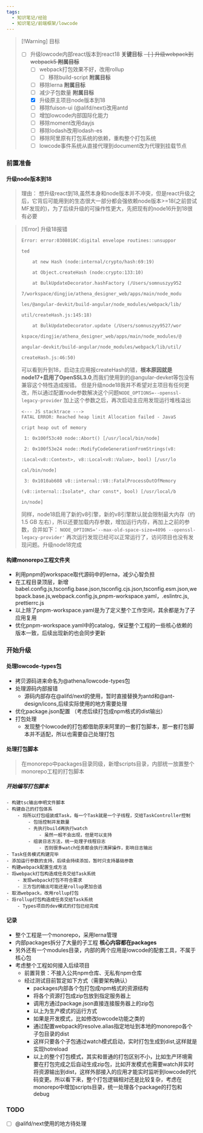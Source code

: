 ```yaml
---
tags:
  - 知识笔记/经验
  - 知识笔记/前端框架/lowcode
---
```

>[!Warning] 目标
> - [ ] 升级lowcode内部react版本到react18 **关键目标**
> 	~~- [ ] 升级webpack到webpack5  **附属目标**~~
> 	- [ ] webpack打包效果不好，改用rollup
> 		- [ ] 移除build-script  **附属目标**
> 	- [ ] 移除lerna  **附属目标**
> 	- [ ] 减少子包数量  **附属目标**
> 	- [x] 升级原主项目node版本到18
> 	- [ ] 移除fuison-ui (@alifd/next)改用antd
> 	- [ ] 增加lowcode内部国际化能力
> 	- [ ] 移除moment改用dayjs
> 	- [ ] 移除lodash改用lodash-es
> 	- [ ] 移除阿里原有打包系统的依赖，重构整个打包系统
> 	- [ ] lowcode事件系统从直接代理到document改为代理到挂载节点

### 前置准备

#### 升级node版本到18
> 理由：
> 	想升级react到18,虽然本身和node版本并不冲突，但是react升级之后，它背后可能用到的生态很大一部分都会强依赖node版本>=18(之前尝试MF发现的)，为了后续升级的可操作性更大，先把现有的node16升到18很有必要

>[!Error] 升级18报错
> ```
> Error: error:0308010C:digital envelope routines::unsuppor
> 
> ted
> 
>     at new Hash (node:internal/crypto/hash:69:19)
> 
>     at Object.createHash (node:crypto:133:10)
> 
>     at BulkUpdateDecorator.hashFactory (/Users/somnuszyy952
> 
> 7/workspace/dingjie/athena_designer_web/apps/main/node_modu
> 
> les/@angular-devkit/build-angular/node_modules/webpack/lib/
> 
> util/createHash.js:145:18)
> 
>     at BulkUpdateDecorator.update (/Users/somnuszyy9527/wor
> 
> kspace/dingjie/athena_designer_web/apps/main/node_modules/@
> 
> angular-devkit/build-angular/node_modules/webpack/lib/util/
> 
> createHash.js:46:50)
> ```
> 可以看到升到18，启动主应用报createHash的错，**根本原因就是node17+启用了OpenSSL3.0**,而我们使用到的@angular-devket等包没有兼容这个特性造成报错。
> 但是升级node18我并不希望对主项目有任何更改，所以通过配置node参数解决这个问题`NODE_OPTIONS=--openssl-legacy-provider`
> 加上这个参数之后，再次启动主应用发现运行堆栈溢出
> ```
> <--- JS stacktrace --->
> FATAL ERROR: Reached heap limit Allocation failed - JavaS
> 
> cript heap out of memory
> 
>  1: 0x100f53c40 node::Abort() [/usr/local/bin/node]
> 
>  2: 0x100f53e24 node::ModifyCodeGenerationFromStrings(v8:
> 
> :Local<v8::Context>, v8::Local<v8::Value>, bool) [/usr/lo
> 
> cal/bin/node]
> 
>  3: 0x1010ab608 v8::internal::V8::FatalProcessOutOfMemory
> 
> (v8::internal::Isolate*, char const*, bool) [/usr/local/b
> 
> in/node]
> ```
> 同样，node18启用了新的v8引擎，新的v8引擎默认就会限制最大内存（约 1.5 GB 左右），所以还要加载内存参数，增加运行内存，再加上之前的参数，合并如下：
> `NODE_OPTIONS='--max-old-space-size=4096 --openssl-legacy-provider'`
> 再次运行发现已经可以正常运行了，访问项目也没有发现问题。升级node18完成

#### 构建monorepo工程文件夹
- 利用pnpm的workspace取代源码中的lerna，减少心智负担
- 在工程目录顶层，新增babel.config.js,tsconfig.base.json,tsconfig.cjs.json,tsconfig.esm.json,webpack.base.js,webpack.config.js,pnpm-workspace.yaml，.eslintrc.js, prettierrc.js
- 以上除了pnpm-workspace.yaml是为了定义整个工作空间，其余都是为了子应用复用
- 优化pnpm-workspace.yaml中的catalog，保证整个工程的一些核心依赖的版本一致，后续出现新的也会同步更新
### 开始升级
#### 处理lowcode-types包
- 拷贝源码进来命名为@athena/lowcode-types包
- 处理源码内部报错
	- 源码内部存在@alifd/next的使用，暂时直接替换为antd和@ant-design/icons,后续实际使用的地方需要处理
- 优化package.json配置 （考虑后续打包成npm格式的dist输出）
- 打包处理
	- 发现整个lowcode的打包都借助原来阿里的一套打包脚本，那一套打包脚本并不适配，所以也需要自己处理打包
#### 处理打包脚本
>在monorepo中packages目录同级，新增scripts目录，内部统一放置整个monorepo工程的打包脚本

##### 开始编写打包脚本

	- 构建tsc输出申明文件脚本
	- 构建自己的打包体系
		- 将所以打包组装成Task，每一个Task就是一个子线程，交给TaskController控制
			- 包括控制并发数量
			- 先执行build再执行watch
				- 虽然一般不会出现，但是可以支持
			- 组装日志方法，统一处理子线程日志
				- 否则很多watch任务都会执行清屏操作，影响日志输出
	- Task任务模式构建完毕
	- 添加运行参数的支持，后续会持续添加，暂时只支持基础参数
	- 构建webpack配置生成方法
	- 将webpack打包构造成任务交给Task系统
		- 发现webpack打包不符合需求
		- 三方包的输出可能还是rollup更加合适
	- 取消webpack，改用rollup打包
	- 将rollup打包构造成任务交给Task系统
		- Types项目的dev模式的打包已经完成

#### 记录

- 整个工程是一个monorepo，采用lerna管理
- 内部packages拆分了大量的子工程 **核心内容都在packages**
- 另外还有一个modules目录，内部的两个应用是lowcode的配套工具，不属于核心包
- 考虑整个工程如何接入后续项目
	- 前置背景：不接入公共npm仓库、无私有npm仓库
	- 经过测试目前暂定如下方式（需要架构确认）
		- packages内部各个包打包成npm格式的资源结构
		- 将各个资源打包成zip包放到指定服务器上
		- 调用方通过package.json直接连接服务器上的zip包
		- 以上为生产模式的运行方式
		- 如果是开发模式，比如修改lowcode功能之类的
		- 通过配置webpack的resolve.alias指定地址到本地的monorepo各个子包目录的dist
		- 这样只要各个子包通过watch模式启动，实时打包生成到dist,这样就是实现hotreload
		- 以上的整个打包模式，其实和普通的打包区别不小，比如生产环境需要在打包完成之后自动生成zip包，比如开发模式也需要watch并实时将资源输出到dist，这样外部接入的应用才能实时监听到lowcode的代码变更。所以看下来，整个打包逻辑相对还是比较复杂，考虑在monorepo中增加scripts目录，统一处理各个package的打包和debug

### TODO
- [ ] @alifd/next使用的地方待处理